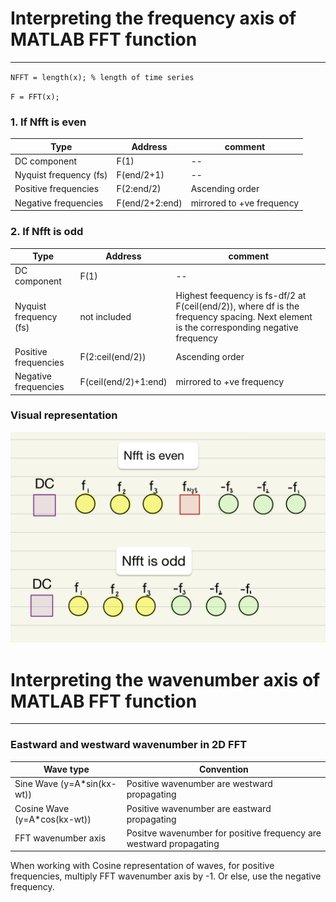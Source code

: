 # Interpreting the frequency axis of MATLAB FFT function 
------------------------------

`NFFT = length(x); % length of time series`

`F = FFT(x);`

### 1. If Nfft is even
| Type | Address | comment
|--|--|--|
| DC component | F(1) | --
| Nyquist frequency (fs) | F(end/2+1) | --
| Positive frequencies | F(2:end/2) | Ascending order
| Negative frequencies | F(end/2+2:end) | mirrored to +ve frequency


### 2. If Nfft is odd
| Type | Address | comment
|--|--|--|
| DC component | F(1) | --
| Nyquist frequency (fs) | not included | Highest feequency is fs-df/2 at F(ceil(end/2)), where df is the frequency spacing. Next element is the corresponding negative frequency
| Positive frequencies | F(2:ceil(end/2)) | Ascending order
| Negative frequencies | F(ceil(end/2)+1:end) | mirrored to +ve frequency

### Visual representation
![Visual representation](images/MATLAB_FFT_bins.jpeg)

# Interpreting the wavenumber axis of MATLAB FFT function 
------------------------------

### Eastward and westward wavenumber in 2D FFT
| Wave type | Convention |
|--|--|
| Sine Wave (y=A*sin(kx-wt))| Positive wavenumber are westward propagating |
| Cosine Wave (y=A*cos(kx-wt))| Positive wavenumber are eastward propagating |
| FFT wavenumber axis | Positve wavenumber for positive frequency are westward propagating |

When working with Cosine representation of waves, for positive frequencies, multiply FFT wavenumber axis by -1. Or else, use the negative frequency. 
